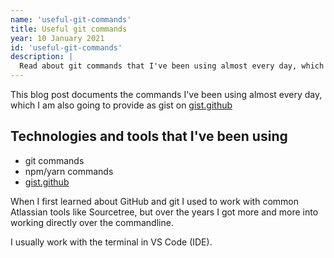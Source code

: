 ```yaml
---
name: 'useful-git-commands'
title: Useful git commands
year: 10 January 2021
id: 'useful-git-commands'
description: |
  Read about git commands that I've been using almost every day, which I am also going to provide as gist
---
```

This blog post documents the commands I've been using almost every day, which I am also going to provide as gist
on [gist.github](https://gist.github.com)
## Technologies and tools that I've been using

- git commands
- npm/yarn commands
- [gist.github](https://gist.github.com)

When I first learned about GitHub and git I used to work with common Atlassian tools like Sourcetree, but over the years I got more and more into working directly over the commandline. 

I usually work with the terminal in VS Code (IDE).